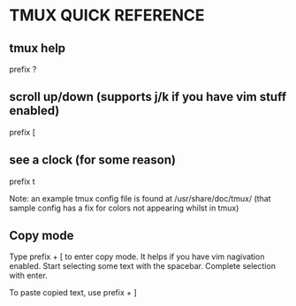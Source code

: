# TMUX QUICK REFERENCE

## tmux help
prefix ?

## scroll up/down (supports j/k if you have vim stuff enabled)
prefix [

## see a clock (for some reason)
prefix t

Note: an example tmux config file is found at /usr/share/doc/tmux/
(that sample config has a fix for colors not appearing whilst in tmux)

## Copy mode
Type prefix + [ to enter copy mode. It helps if you have vim nagivation enabled.
Start selecting some text with the spacebar. Complete selection with enter.

To paste copied text, use prefix + ]

